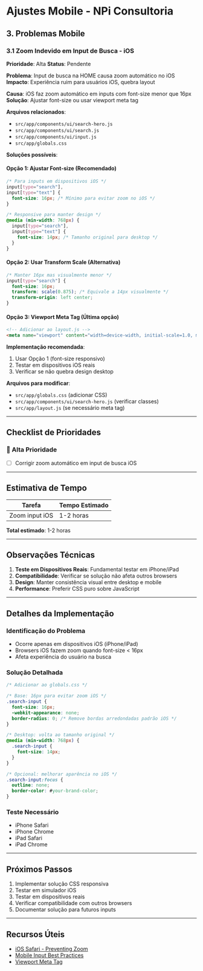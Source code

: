 # Ajustes Mobile - NPi Consultoria

## 3. Problemas Mobile

### 3.1 Zoom Indevido em Input de Busca - iOS
**Prioridade**: Alta
**Status**: Pendente

**Problema**: Input de busca na HOME causa zoom automático no iOS
**Impacto**: Experiência ruim para usuários iOS, quebra layout

**Causa**: iOS faz zoom automático em inputs com font-size menor que 16px
**Solução**: Ajustar font-size ou usar viewport meta tag

**Arquivos relacionados**:
- `src/app/components/ui/search-hero.js`
- `src/app/components/ui/search.js`
- `src/app/components/ui/input.js`
- `src/app/globals.css`

**Soluções possíveis**:

#### Opção 1: Ajustar Font-size (Recomendado)
```css
/* Para inputs em dispositivos iOS */
input[type="search"],
input[type="text"] {
  font-size: 16px; /* Mínimo para evitar zoom no iOS */
}

/* Responsive para manter design */
@media (min-width: 768px) {
  input[type="search"],
  input[type="text"] {
    font-size: 14px; /* Tamanho original para desktop */
  }
}
```

#### Opção 2: Usar Transform Scale (Alternativa)
```css
/* Manter 16px mas visualmente menor */
input[type="search"] {
  font-size: 16px;
  transform: scale(0.875); /* Equivale a 14px visualmente */
  transform-origin: left center;
}
```

#### Opção 3: Viewport Meta Tag (Última opção)
```html
<!-- Adicionar ao layout.js -->
<meta name="viewport" content="width=device-width, initial-scale=1.0, maximum-scale=1.0, user-scalable=no" />
```

**Implementação recomendada**:
1. Usar Opção 1 (font-size responsivo)
2. Testar em dispositivos iOS reais
3. Verificar se não quebra design desktop

**Arquivos para modificar**:
- `src/app/globals.css` (adicionar CSS)
- `src/app/components/ui/search-hero.js` (verificar classes)
- `src/app/layout.js` (se necessário meta tag)

---

## Checklist de Prioridades

### 🔴 Alta Prioridade
- [ ] Corrigir zoom automático em input de busca iOS

---

## Estimativa de Tempo

| Tarefa | Tempo Estimado |
|--------|----------------|
| Zoom input iOS | 1-2 horas |

**Total estimado**: 1-2 horas

---

## Observações Técnicas

1. **Teste em Dispositivos Reais**: Fundamental testar em iPhone/iPad
2. **Compatibilidade**: Verificar se solução não afeta outros browsers
3. **Design**: Manter consistência visual entre desktop e mobile
4. **Performance**: Preferir CSS puro sobre JavaScript

---

## Detalhes da Implementação

### Identificação do Problema
- Ocorre apenas em dispositivos iOS (iPhone/iPad)
- Browsers iOS fazem zoom quando font-size < 16px
- Afeta experiência do usuário na busca

### Solução Detalhada
```css
/* Adicionar ao globals.css */

/* Base: 16px para evitar zoom iOS */
.search-input {
  font-size: 16px;
  -webkit-appearance: none;
  border-radius: 0; /* Remove bordas arredondadas padrão iOS */
}

/* Desktop: volta ao tamanho original */
@media (min-width: 768px) {
  .search-input {
    font-size: 14px;
  }
}

/* Opcional: melhorar aparência no iOS */
.search-input:focus {
  outline: none;
  border-color: #your-brand-color;
}
```

### Teste Necessário
- iPhone Safari
- iPhone Chrome
- iPad Safari
- iPad Chrome

---

## Próximos Passos

1. Implementar solução CSS responsiva
2. Testar em simulador iOS
3. Testar em dispositivos reais
4. Verificar compatibilidade com outros browsers
5. Documentar solução para futuros inputs

---

## Recursos Úteis

- [iOS Safari - Preventing Zoom](https://css-tricks.com/16px-or-larger-text-prevents-ios-form-zoom/)
- [Mobile Input Best Practices](https://developer.mozilla.org/en-US/docs/Web/HTML/Element/input#mobile_considerations)
- [Viewport Meta Tag](https://developer.mozilla.org/en-US/docs/Web/HTML/Viewport_meta_tag)